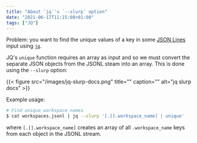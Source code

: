 ```yaml
---
title: "About `jq`'s `--slurp` option"
date: "2021-06-17T11:15:08+01:00"
tags: ["JQ"]
---
```


Problem: you want to find the unique values of a key in some
[JSON Lines](https://jsonlines.org/) input using
[`jq`](https://stedolan.github.io/jq/manual/).

JQ's `unique` function requires an array as input and so we must convert the
separate JSON objects from the JSONL steam into an array. This is done using the
`--slurp` option:

{{< figure src="/images/jq-slurp-docs.png" title="" caption="" alt="jq slurp docs" >}}

Example usage:

```bash
# Find unique workspace names
$ cat workspaces.jsonl | jq --slurp '[.[].workspace_name] | unique'
```

where `[.[].workspace_name]` creates an array of all `.workspace_name` keys from
each object in the JSONL stream.
